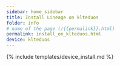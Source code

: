 ```yaml
---
sidebar: home_sidebar
title: Install Lineage on klteduos
folder: info
# name of the page (/{{permalink}}.html)
permalink: install_on_klteduos.html
device: klteduos
---
```

{% include templates/device_install.md %}
